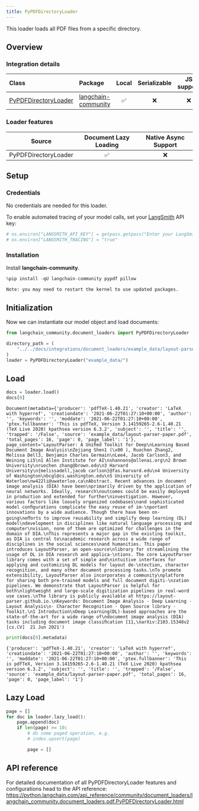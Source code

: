 ```yaml
---
title: PyPDFDirectoryLoader
---
```


This loader loads all PDF files from a specific directory.

## Overview
### Integration details


| Class | Package | Local | Serializable | JS support|
| :--- | :--- | :---: | :---: |  :---: |
| [PyPDFDirectoryLoader](https://python.langchain.com/api_reference/community/document_loaders/langchain_community.document_loaders.pdf.PyPDFDirectoryLoader.html) | [langchain-community](https://python.langchain.com/api_reference/community/index.html) | ✅ | ❌ | ❌ | 
### Loader features
| Source | Document Lazy Loading | Native Async Support
| :---: | :---: | :---: | 
| PyPDFDirectoryLoader | ✅ | ❌ | 

## Setup

### Credentials

No credentials are needed for this loader.

To enable automated tracing of your model calls, set your [LangSmith](https://docs.smith.langchain.com/) API key:


```python
# os.environ["LANGSMITH_API_KEY"] = getpass.getpass("Enter your LangSmith API key: ")
# os.environ["LANGSMITH_TRACING"] = "true"
```

### Installation

Install **langchain-community**.


```python
%pip install -qU langchain-community pypdf pillow
```
```output
Note: you may need to restart the kernel to use updated packages.
```
## Initialization

Now we can instantiate our model object and load documents:


```python
from langchain_community.document_loaders import PyPDFDirectoryLoader

directory_path = (
    "../../docs/integrations/document_loaders/example_data/layout-parser-paper.pdf"
)
loader = PyPDFDirectoryLoader("example_data/")
```

## Load


```python
docs = loader.load()
docs[0]
```



```output
Document(metadata={'producer': 'pdfTeX-1.40.21', 'creator': 'LaTeX with hyperref', 'creationdate': '2021-06-22T01:27:10+00:00', 'author': '', 'keywords': '', 'moddate': '2021-06-22T01:27:10+00:00', 'ptex.fullbanner': 'This is pdfTeX, Version 3.14159265-2.6-1.40.21 (TeX Live 2020) kpathsea version 6.3.2', 'subject': '', 'title': '', 'trapped': '/False', 'source': 'example_data/layout-parser-paper.pdf', 'total_pages': 16, 'page': 0, 'page_label': '1'}, page_content='LayoutParser: A Uniﬁed Toolkit for Deep\nLearning Based Document Image Analysis\nZejiang Shen1 (\x00 ), Ruochen Zhang2, Melissa Dell3, Benjamin Charles Germain\nLee4, Jacob Carlson3, and Weining Li5\n1 Allen Institute for AI\nshannons@allenai.org\n2 Brown University\nruochen zhang@brown.edu\n3 Harvard University\n{melissadell,jacob carlson}@fas.harvard.edu\n4 University of Washington\nbcgl@cs.washington.edu\n5 University of Waterloo\nw422li@uwaterloo.ca\nAbstract. Recent advances in document image analysis (DIA) have been\nprimarily driven by the application of neural networks. Ideally, research\noutcomes could be easily deployed in production and extended for further\ninvestigation. However, various factors like loosely organized codebases\nand sophisticated model conﬁgurations complicate the easy reuse of im-\nportant innovations by a wide audience. Though there have been on-going\neﬀorts to improve reusability and simplify deep learning (DL) model\ndevelopment in disciplines like natural language processing and computer\nvision, none of them are optimized for challenges in the domain of DIA.\nThis represents a major gap in the existing toolkit, as DIA is central to\nacademic research across a wide range of disciplines in the social sciences\nand humanities. This paper introduces LayoutParser, an open-source\nlibrary for streamlining the usage of DL in DIA research and applica-\ntions. The core LayoutParser library comes with a set of simple and\nintuitive interfaces for applying and customizing DL models for layout de-\ntection, character recognition, and many other document processing tasks.\nTo promote extensibility, LayoutParser also incorporates a community\nplatform for sharing both pre-trained models and full document digiti-\nzation pipelines. We demonstrate that LayoutParser is helpful for both\nlightweight and large-scale digitization pipelines in real-word use cases.\nThe library is publicly available at https://layout-parser.github.io.\nKeywords: Document Image Analysis · Deep Learning · Layout Analysis\n· Character Recognition · Open Source library · Toolkit.\n1 Introduction\nDeep Learning(DL)-based approaches are the state-of-the-art for a wide range of\ndocument image analysis (DIA) tasks including document image classiﬁcation [11,\narXiv:2103.15348v2  [cs.CV]  21 Jun 2021')
```



```python
print(docs[0].metadata)
```
```output
{'producer': 'pdfTeX-1.40.21', 'creator': 'LaTeX with hyperref', 'creationdate': '2021-06-22T01:27:10+00:00', 'author': '', 'keywords': '', 'moddate': '2021-06-22T01:27:10+00:00', 'ptex.fullbanner': 'This is pdfTeX, Version 3.14159265-2.6-1.40.21 (TeX Live 2020) kpathsea version 6.3.2', 'subject': '', 'title': '', 'trapped': '/False', 'source': 'example_data/layout-parser-paper.pdf', 'total_pages': 16, 'page': 0, 'page_label': '1'}
```
## Lazy Load


```python
page = []
for doc in loader.lazy_load():
    page.append(doc)
    if len(page) >= 10:
        # do some paged operation, e.g.
        # index.upsert(page)

        page = []
```

## API reference

For detailed documentation of all PyPDFDirectoryLoader features and configurations head to the API reference: https://python.langchain.com/api_reference/community/document_loaders/langchain_community.document_loaders.pdf.PyPDFDirectoryLoader.html


```python

```
